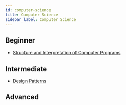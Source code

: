 ```yaml
---
id: computer-science
title: Computer Science
sidebar_label: Computer Science
---
```


## Beginner

- [Structure and Interpretation of Computer Programs](https://inst.eecs.berkeley.edu/~cs61a/fa20/)

## Intermediate

- [Design Patterns](https://refactoring.guru/)

## Advanced
